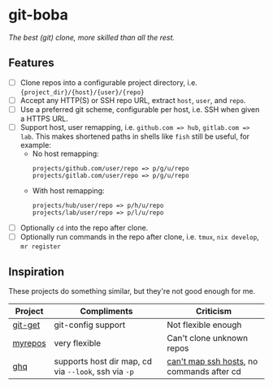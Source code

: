 # git-boba

*The best (git) clone, more skilled than all the rest.*

## Features

- [ ] Clone repos into a configurable project directory, i.e. `{project_dir}/{host}/{user}/{repo}`
- [ ] Accept any HTTP(S) or SSH repo URL, extract `host`, `user`, and `repo`. 
- [ ] Use a preferred git scheme, configurable per host, i.e. SSH when given a HTTPS URL.
- [ ] Support host, user remapping, i.e. `github.com => hub`, `gitlab.com => lab`.
    This makes shortened paths in shells like `fish` still be useful, for example:
    - No host remapping: 
        ```
        projects/github.com/user/repo => p/g/u/repo
        projects/gitlab.com/user/repo => p/g/u/repo
        ```
    - With host remapping: 
        ```
        projects/hub/user/repo => p/h/u/repo
        projects/lab/user/repo => p/l/u/repo
        ```
- [ ] Optionally `cd` into the repo after clone.
- [ ] Optionally run commands in the repo after clone, i.e. `tmux`, `nix develop`, `mr register`

## Inspiration

These projects do something similar, but they're not good enough for me.

| Project | Compliments | Criticism |
| ------- | ----------- | --------- |
| [git-get](https://github.com/grdl/git-get) | git-config support | Not flexible enough |
| [myrepos](https://myrepos.branchable.com/) | very flexible | Can't clone unknown repos | 
| [ghq](https://github.com/x-motemen/ghq) | supports host dir map, cd via `--look`, ssh via `-p` | [can't map ssh hosts](https://github.com/x-motemen/ghq/issues/307), no commands after cd |

